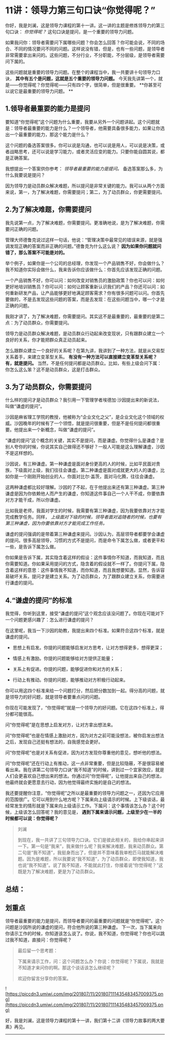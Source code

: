 # 11讲：领导力第三句口诀“你觉得呢？”

你好，我是刘澜，这是领导力课程的第十一讲。这一讲的主题是修炼领导力的第三句口诀： *你觉得呢？* 这句口诀是提问，是一个重要的领导力问题。

如果我问你：领导者需要问下属哪些问题？你会怎么回答？你可能会说，不同的场合、不同的情况要问不同的问题。这样说没有错，但是，也有一些问题，是领导者非常需要拿出来问的。这些问题，不分行业，不分职能，不分层级，是领导者需要问下属的。

这些问题就是重要的领导力问题。在整个的课程当中，我一共要讲十句领导力口诀， **其中有五个是问题，这就是五个重要的领导力问题。** 今天我先讲第一个，就是——你觉得呢？你觉得呢——只有四个字，很简单，但是很重要。 **你甚至可以说它是最重要的领导力问题。 **

## 1.领导者最重要的能力是提问

要知道“你觉得呢”这个问题为什么重要，我要从另外一个问题讲起。这个问题就是：领导者最重要的能力是什么？一个领导者，他需要具备很多能力，如果让你选出一个最重要的能力，那这个能力是什么？

这个问题的备选答案很多。你可以说是沟通，也可以说是用人，可以说是决策，或者战略思考，还可以说是学习能力，或者灵活应变的能力。只要你能自圆其说，都是正确答案。

我想提出一个答案供你参考： *领导者最重要的能力是提问。* 备选答案那么多，为什么我要说是提问？

因为领导力是动员群众解决难题，所以提问是非常关键的能力。我可以从两个方面来说，第一，为了解决难题，你需要提问；第二，为了动员群众，你更需要提问。

## 2.为了解决难题，你需要提问

我先说第一点，为了解决难题，你需要提问。更准确地说，是为了解决难题，你需要问正确的问题。

管理大师德鲁克说过这样一句话，他说：“管理决策中最常见的错误来源，就是强调发现正确的答案而非正确的问题。”德鲁克为什么这么说？ **因为如果你问题就问错了，那么答案不可能是对的。**

举个例子，如果你是一个公司的总经理，你发现一个产品销售不好，你会做什么？我不知道你实际会做什么，我来告诉你应该做什么：你首先应该发现正确的问题。

一个产品销售不好，你可以问：如何改变对销售员的激励政策？你也可以问：如何更好地培训销售员？你可以问：如何让顾客重新认识我们的产品？你还可以问：如何重新研发产品，让产品能够更好地满足顾客需求？你有很多问题可以问。你首先要做的，不是去发现这些问题的答案，而是去发现：在这些问题当中，哪一个才是正确的问题。

我刚才讲了，为了解决难题，你需要提问。其实这不是最重要的，最重要的是第二点：为了动员群众，你需要提问。

领导力是动员群众解决难题，是动员群众行动起来改变现状，只有跟群众建立一个良好的关系，你才能把群众真正动员起来。

怎么跟群众建立一个良好的关系呢？在第九讲，我讲到了一种方法，就是从交易型关系着手，来建立变革型关系。 **有没有一种方法可以直接建立变革型关系呢？有，就是提问。** 当然，不是任何提问都是动员群众。比如，有些上级会问下属：你怎么这么笨？这不是动员群众，这是打击群众。

## 3.为了动员群众，你需要提问

什么样的提问才是动员群众？我引用一下管理学者埃德加·沙因提出来的新说法，叫做“谦虚的提问”。

沙因是麻省理工学院的教授，他被称为“企业文化之父”，是企业文化这个领域的权威。沙因晚年的时候有了一个领悟，就是提问很重要，但是不是任何提问都很重要。他提出来一个新概念，叫做“谦虚的提问”。

“谦虚的提问”这个概念的关键，其实不是提问，而是谦虚。你觉得什么是谦虚？是别人夸你的时候，你说其实自己做得还不够好？一般人可能是这么理解谦虚，沙因不是这样想的。

沙因说，有三种谦虚。第一种谦虚是面对身份更高的人的时候，比如平民面对贵族，下级面对上级，我们往往会谦虚。第二种谦虚是面对成就更大的人的谦虚，比如你是一个刚刚开始创业的人，你面对比尔·盖茨，面对马化腾，往往会谦虚。

这两种谦虚都比较好理解。沙因的了不起，在于他提出来还有第三种谦虚。第三种谦虚是因为你依赖他人而产生的谦虚，你知道这件事自己一个人干不成，你要依靠对方才能干成，所以你谦虚。

比如我是老师，我面对学生的时候，我需要有第三种谦虚，因为我要依靠对方才能完成教学任务。同样， *上级面对下级的时候，领导者面对追随者的时候，也要有第三种谦虚，因为你要依靠对方才能完成工作任务。*

谦虚的提问强调的是带着第三种谦虚来提问。沙因认为，高层领导者都要学会谦虚的提问。很多高层领导，习惯的方式不是提问，而是命令下属怎么做，或者更平和一些，是告诉下属怎么做。

你如果是告诉下属，其实隐含着这样的假设：这件事情你不知道，而我知道，而且你需要知道。你如果采用提问的方式，隐含着的假设就不一样了。你提问下属，隐含着这样的意思：这件事情我不知道，而你知道，而且我想要知道。显然，告诉容易破坏关系，提问才是建立关系。为了动员群众，为了跟群众建立关系，你需要进行谦虚的提问。

## 4.“谦虚的提问”的标准

我觉得，你听到这里，接受“谦虚的提问”这个观念应该没问题了。你现在可能对下一个问题更感兴趣了：怎么进行谦虚的提问？

在这里呢，我当一下沙因的助教，我提出来四个标准。如果符合这四个标准，就是谦虚的提问。

* 思想上有启发。你提的问题能够启发对方思考，让对方想得更多，想得更深；

* 情感上有激励。你提的问题能够给对方提供正能量；

* 关系上有促进。你提的问题，能够促进你和对方的关系；

* 行动上有推动。你提的问题，能够推动对方积极行动起来。

你可以用这四个标准来给一个问题打分，然后把分数加到一起。得分高的问题，就是领导力的好问题，就是领导者要重点问的问题。

你现在可能发现了，“你觉得呢”就是一个领导力的好问题。它在这四个标准上，得分都可能很高。

问“你觉得呢”是在思想上启发对方，让对方拿出想法来。

问“你觉得呢”也是在情感上激励对方，因为对方之前可能没想法，被你启发出想法之后，发现自己还挺有想法的，自我感觉会更好。

问“你觉得呢”也是对关系有促进，因为对方发现你尊重他的意见，想听他的想法。

问“你觉得呢”还在行动上有推动，这一点非常重要，但是比较隐蔽，不是很容易被看出来。我在讲第二句领导力口诀“我不知道”的时候，讲到过一个宜家效应，就是人们会更喜欢自己想出来的想法。你通过问“你觉得呢”，让他提出来自己的想法，他最终就会更愿意去行动，因为他觉得最终实施的是自己的想法。

我还要提醒你注意，“你觉得呢”之所以是最重要的领导力问题之一，还因为它应用的范围很广。它可以用到什么地方呢？下属来向上级请示的时候。上下级谈话，最经常发生的情形就是下属来向上级请示工作。下属问：这个事情该怎么办？这个时候，上级该怎么回答呢？我的意见是， **遇到下属来请示问题，上级至少在一半的时候都可以说：你觉得呢？**

> 刘澜
> 
> 到现在，我一共讲了三句领导力口诀。它们是彼此相关的，我给你串起来讲一下。第一句是“我来”，我来做什么呢？我来解决难题，我来动员群众。第二句是“我不知道”，我挺身而出了，但是并不意味着我单枪匹马就能解决难题。因为是难题，所以我要说“我不知道”，为了动员群众，即使我知道，我也说“我不知道”。说了我不知道，不能就此打住，你接着说“你觉得呢？”这既是为了解决难题，更是为了动员群众。

## 总结：

## 划重点

领导者最重要的能力是提问，而领导者要问的最重要的问题就是“你觉得呢”。这个问题是沙因所说的谦虚的提问，符合他所说的第三种谦虚。
下一次，当下属来向你请示工作的时候，你知道该怎么说了。你说，我不知道，你觉得呢？你也可以跳过我不知道，直接问：你觉得呢？

> 最后留一个思考题：
> 
> 下属来请示工作，问：这个问题怎么办？你说：你觉得呢？下属说，我就是不知道才来问你的啊。那这个谈话该怎么继续呢？
> 
> 欢迎你留言分享你的答案。

![https://piccdn3.umiwi.com/img/201807/11/201807111435483457009375.png](https://piccdn3.umiwi.com/img/201807/11/201807111435483457009375.png)

好，我是刘澜，这是领导力课程的第十一讲，我们第十二讲《领导力故事的两大要素》再见。

---
